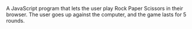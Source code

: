 A JavaScript program that lets the user play Rock Paper Scissors in their browser. The user goes up against the computer, and the game lasts for 5 rounds.